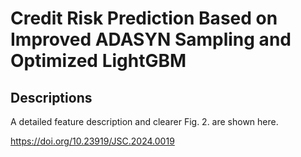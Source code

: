 # Credit Risk Prediction Based on Improved ADASYN Sampling and Optimized LightGBM
## Descriptions

A detailed feature description and clearer Fig. 2. are shown here.

https://doi.org/10.23919/JSC.2024.0019
